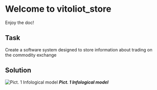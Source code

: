 # Welcome to vitoliot_store
Enjoy the doc!

## __Task__
Create a software system designed to store information about trading on the commodity exchange

## __Solution__
![Pict. 1 Infological model](./scheme.png)
__*Pict. 1 Infological model*__